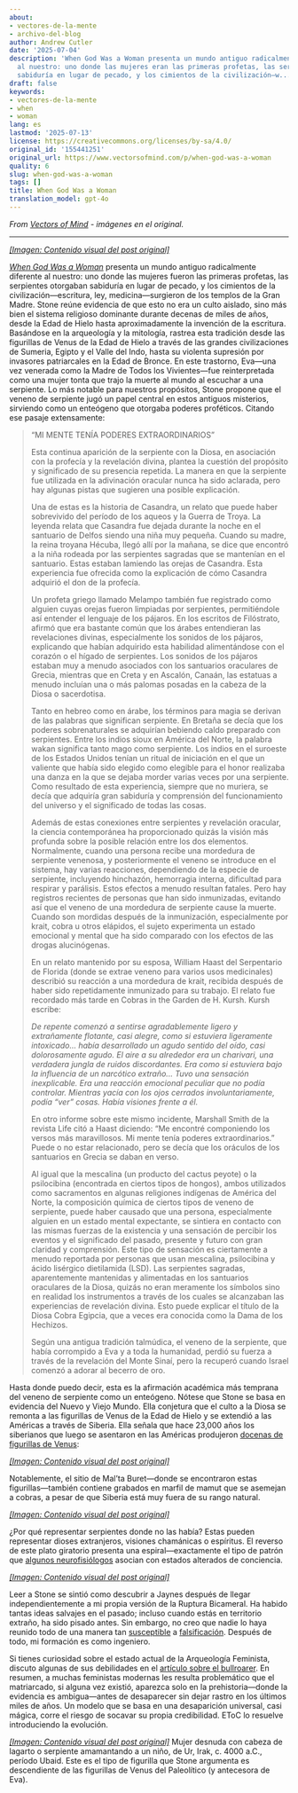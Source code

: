 ```yaml
---
about:
- vectores-de-la-mente
- archivo-del-blog
author: Andrew Cutler
date: '2025-07-04'
description: 'When God Was a Woman presenta un mundo antiguo radicalmente diferente
  al nuestro: uno donde las mujeres eran las primeras profetas, las serpientes otorgaban
  sabiduría en lugar de pecado, y los cimientos de la civilización—w...'
draft: false
keywords:
- vectores-de-la-mente
- when
- woman
lang: es
lastmod: '2025-07-13'
license: https://creativecommons.org/licenses/by-sa/4.0/
original_id: '155441251'
original_url: https://www.vectorsofmind.com/p/when-god-was-a-woman
quality: 6
slug: when-god-was-a-woman
tags: []
title: When God Was a Woman
translation_model: gpt-4o
---
```


*From [Vectors of Mind](https://www.vectorsofmind.com/p/when-god-was-a-woman) - imágenes en el original.*

---

[*[Imagen: Contenido visual del post original]*](https://substackcdn.com/image/fetch/$s_!2YDI!,f_auto,q_auto:good,fl_progressive:steep/https%3A%2F%2Fsubstack-post-media.s3.amazonaws.com%2Fpublic%2Fimages%2Fcb2b472d-6bc0-465c-8218-ba68300b9621_669x1000.jpeg)

_[When God Was a Woman](https://en.wikipedia.org/wiki/When_God_Was_a_Woman)_ presenta un mundo antiguo radicalmente diferente al nuestro: uno donde las mujeres fueron las primeras profetas, las serpientes otorgaban sabiduría en lugar de pecado, y los cimientos de la civilización—escritura, ley, medicina—surgieron de los templos de la Gran Madre. Stone reúne evidencia de que esto no era un culto aislado, sino más bien el sistema religioso dominante durante decenas de miles de años, desde la Edad de Hielo hasta aproximadamente la invención de la escritura. Basándose en la arqueología y la mitología, rastrea esta tradición desde las figurillas de Venus de la Edad de Hielo a través de las grandes civilizaciones de Sumeria, Egipto y el Valle del Indo, hasta su violenta supresión por invasores patriarcales en la Edad de Bronce. En este trastorno, Eva—una vez venerada como la Madre de Todos los Vivientes—fue reinterpretada como una mujer tonta que trajo la muerte al mundo al escuchar a una serpiente. Lo más notable para nuestros propósitos, Stone propone que el veneno de serpiente jugó un papel central en estos antiguos misterios, sirviendo como un enteógeno que otorgaba poderes proféticos. Citando ese pasaje extensamente:

> “MI MENTE TENÍA PODERES EXTRAORDINARIOS”
> 
> Esta continua aparición de la serpiente con la Diosa, en asociación con la profecía y la revelación divina, plantea la cuestión del propósito y significado de su presencia repetida. La manera en que la serpiente fue utilizada en la adivinación oracular nunca ha sido aclarada, pero hay algunas pistas que sugieren una posible explicación.
> 
> Una de estas es la historia de Casandra, un relato que puede haber sobrevivido del período de los aqueos y la Guerra de Troya. La leyenda relata que Casandra fue dejada durante la noche en el santuario de Delfos siendo una niña muy pequeña. Cuando su madre, la reina troyana Hécuba, llegó allí por la mañana, se dice que encontró a la niña rodeada por las serpientes sagradas que se mantenían en el santuario. Estas estaban lamiendo las orejas de Casandra. Esta experiencia fue ofrecida como la explicación de cómo Casandra adquirió el don de la profecía.
> 
> Un profeta griego llamado Melampo también fue registrado como alguien cuyas orejas fueron limpiadas por serpientes, permitiéndole así entender el lenguaje de los pájaros. En los escritos de Filóstrato, afirmó que era bastante común que los árabes entendieran las revelaciones divinas, especialmente los sonidos de los pájaros, explicando que habían adquirido esta habilidad alimentándose con el corazón o el hígado de serpientes. Los sonidos de los pájaros estaban muy a menudo asociados con los santuarios oraculares de Grecia, mientras que en Creta y en Ascalón, Canaán, las estatuas a menudo incluían una o más palomas posadas en la cabeza de la Diosa o sacerdotisa.
> 
> Tanto en hebreo como en árabe, los términos para magia se derivan de las palabras que significan serpiente. En Bretaña se decía que los poderes sobrenaturales se adquirían bebiendo caldo preparado con serpientes. Entre los indios sioux en América del Norte, la palabra wakan significa tanto mago como serpiente. Los indios en el suroeste de los Estados Unidos tenían un ritual de iniciación en el que un valiente que había sido elegido como elegible para el honor realizaba una danza en la que se dejaba morder varias veces por una serpiente. Como resultado de esta experiencia, siempre que no muriera, se decía que adquiría gran sabiduría y comprensión del funcionamiento del universo y el significado de todas las cosas.
> 
> Además de estas conexiones entre serpientes y revelación oracular, la ciencia contemporánea ha proporcionado quizás la visión más profunda sobre la posible relación entre los dos elementos. Normalmente, cuando una persona recibe una mordedura de serpiente venenosa, y posteriormente el veneno se introduce en el sistema, hay varias reacciones, dependiendo de la especie de serpiente, incluyendo hinchazón, hemorragia interna, dificultad para respirar y parálisis. Estos efectos a menudo resultan fatales. Pero hay registros recientes de personas que han sido inmunizadas, evitando así que el veneno de una mordedura de serpiente cause la muerte. Cuando son mordidas después de la inmunización, especialmente por krait, cobra u otros elápidos, el sujeto experimenta un estado emocional y mental que ha sido comparado con los efectos de las drogas alucinógenas.
> 
> En un relato mantenido por su esposa, William Haast del Serpentario de Florida (donde se extrae veneno para varios usos medicinales) describió su reacción a una mordedura de krait, recibida después de haber sido repetidamente inmunizado para su trabajo. El relato fue recordado más tarde en Cobras in the Garden de H. Kursh. Kursh escribe:
> 
> _De repente comenzó a sentirse agradablemente ligero y extrañamente flotante, casi alegre, como si estuviera ligeramente intoxicado... había desarrollado un agudo sentido del oído, casi dolorosamente agudo. El aire a su alrededor era un charivari, una verdadera jungla de ruidos discordantes. Era como si estuviera bajo la influencia de un narcótico extraño... Tuvo una sensación inexplicable. Era una reacción emocional peculiar que no podía controlar. Mientras yacía con los ojos cerrados involuntariamente, podía “ver” cosas. Había visiones frente a él._
> 
> En otro informe sobre este mismo incidente, Marshall Smith de la revista Life citó a Haast diciendo: “Me encontré componiendo los versos más maravillosos. Mi mente tenía poderes extraordinarios.” Puede o no estar relacionado, pero se decía que los oráculos de los santuarios en Grecia se daban en verso.
> 
> Al igual que la mescalina (un producto del cactus peyote) o la psilocibina (encontrada en ciertos tipos de hongos), ambos utilizados como sacramentos en algunas religiones indígenas de América del Norte, la composición química de ciertos tipos de veneno de serpiente, puede haber causado que una persona, especialmente alguien en un estado mental expectante, se sintiera en contacto con las mismas fuerzas de la existencia y una sensación de percibir los eventos y el significado del pasado, presente y futuro con gran claridad y comprensión. Este tipo de sensación es ciertamente a menudo reportada por personas que usan mescalina, psilocibina y ácido lisérgico dietilamida (LSD). Las serpientes sagradas, aparentemente mantenidas y alimentadas en los santuarios oraculares de la Diosa, quizás no eran meramente los símbolos sino en realidad los instrumentos a través de los cuales se alcanzaban las experiencias de revelación divina. Esto puede explicar el título de la Diosa Cobra Egipcia, que a veces era conocida como la Dama de los Hechizos.
> 
> Según una antigua tradición talmúdica, el veneno de la serpiente, que había corrompido a Eva y a toda la humanidad, perdió su fuerza a través de la revelación del Monte Sinaí, pero la recuperó cuando Israel comenzó a adorar al becerro de oro.

Hasta donde puedo decir, esta es la afirmación académica más temprana del veneno de serpiente como un enteógeno. Nótese que Stone se basa en evidencia del Nuevo y Viejo Mundo. Ella conjetura que el culto a la Diosa se remonta a las figurillas de Venus de la Edad de Hielo y se extendió a las Américas a través de Siberia. Ella señala que hace 23,000 años los siberianos que luego se asentaron en las Américas produjeron [docenas de figurillas de Venus](https://en.wikipedia.org/wiki/Venus_figurines_of_Mal%27ta):

[*[Imagen: Contenido visual del post original]*](https://substackcdn.com/image/fetch/$s_!dW_f!,f_auto,q_auto:good,fl_progressive:steep/https%3A%2F%2Fsubstack-post-media.s3.amazonaws.com%2Fpublic%2Fimages%2F13111a36-5125-45e8-ab8a-3a1d90df2655_1920x1210.png)

Notablemente, el sitio de Mal’ta Buret—donde se encontraron estas figurillas—también contiene grabados en marfil de mamut que se asemejan a cobras, a pesar de que Siberia está muy fuera de su rango natural.

[*[Imagen: Contenido visual del post original]*](https://substackcdn.com/image/fetch/$s_!3kOy!,f_auto,q_auto:good,fl_progressive:steep/https%3A%2F%2Fsubstack-post-media.s3.amazonaws.com%2Fpublic%2Fimages%2F6d1b3c0d-de6b-4b64-99c1-a58b344d42e9_763x512.jpeg)

¿Por qué representar serpientes donde no las había? Estas pueden representar dioses extranjeros, visiones chamánicas o espíritus. El reverso de este plato giratorio presenta una espiral—exactamente el tipo de patrón que [algunos neurofisiólogos](https://www.vectorsofmind.com/i/147415200/the-primordial-labyrinth) asocian con estados alterados de conciencia.

[*[Imagen: Contenido visual del post original]*](https://substackcdn.com/image/fetch/$s_!RI-5!,f_auto,q_auto:good,fl_progressive:steep/https%3A%2F%2Fsubstack-post-media.s3.amazonaws.com%2Fpublic%2Fimages%2F1f098d2a-e85a-46e8-8e4e-8de5f781158f_800x600.jpeg)

Leer a Stone se sintió como descubrir a Jaynes después de llegar independientemente a mi propia versión de la Ruptura Bicameral. Ha habido tantas ideas salvajes en el pasado; incluso cuando estás en territorio extraño, ha sido pisado antes. Sin embargo, no creo que nadie lo haya reunido todo de una manera tan [susceptible](https://www.vectorsofmind.com/p/y-chromosome-bottleneck) a [falsificación](https://www.vectorsofmind.com/p/the-unreasonable-effectiveness-of). Después de todo, mi formación es como ingeniero.

Si tienes curiosidad sobre el estado actual de la Arqueología Feminista, discuto algunas de sus debilidades en el [artículo sobre el bullroarer](https://www.vectorsofmind.com/i/145682170/myths-of-matriarchy-reconsidered-deborah-b-gewertz). En resumen, a muchas feministas modernas les resulta problemático que el matriarcado, si alguna vez existió, aparezca solo en la prehistoria—donde la evidencia es ambigua—antes de desaparecer sin dejar rastro en los últimos miles de años. Un modelo que se basa en una desaparición universal, casi mágica, corre el riesgo de socavar su propia credibilidad. EToC lo resuelve introduciendo la evolución.

[*[Imagen: Contenido visual del post original]*](https://substackcdn.com/image/fetch/$s_!kmIs!,f_auto,q_auto:good,fl_progressive:steep/https%3A%2F%2Fsubstack-post-media.s3.amazonaws.com%2Fpublic%2Fimages%2Fd7b91a14-ce37-445b-8749-ecdf5f7f04b4_442x700.jpeg) Mujer desnuda con cabeza de lagarto o serpiente amamantando a un niño, de Ur, Irak, c. 4000 a.C., período Ubaid. Este es el tipo de figurilla que Stone argumenta es descendiente de las figurillas de Venus del Paleolítico (y antecesora de Eva).